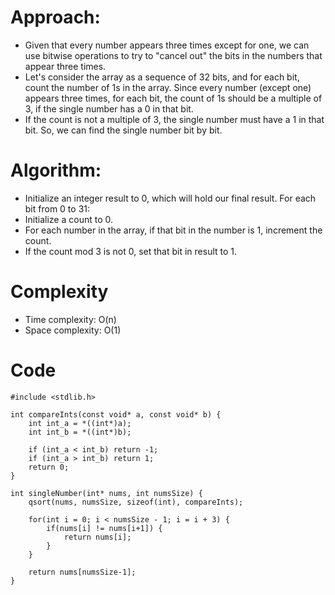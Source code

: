 # Approach:

- Given that every number appears three times except for one, we can use bitwise operations to try to "cancel out" the bits in the numbers that appear three times.
- Let's consider the array as a sequence of 32 bits, and for each bit, count the number of 1s in the array. Since every number (except one) appears three times, for each bit, the count of 1s should be a multiple of 3, if the single number has a 0 in that bit.
- If the count is not a multiple of 3, the single number must have a 1 in that bit. So, we can find the single number bit by bit.

# Algorithm:

- Initialize an integer result to 0, which will hold our final result.
For each bit from 0 to 31:
- Initialize a count to 0.
- For each number in the array, if that bit in the number is 1, increment the count.
- If the count mod 3 is not 0, set that bit in result to 1.


# Complexity
- Time complexity: O(n)
- Space complexity: O(1) 

# Code
```
#include <stdlib.h>

int compareInts(const void* a, const void* b) {
    int int_a = *((int*)a);
    int int_b = *((int*)b);

    if (int_a < int_b) return -1;
    if (int_a > int_b) return 1;
    return 0;
}

int singleNumber(int* nums, int numsSize) {
    qsort(nums, numsSize, sizeof(int), compareInts);

    for(int i = 0; i < numsSize - 1; i = i + 3) {
        if(nums[i] != nums[i+1]) {
            return nums[i];
        }
    }

    return nums[numsSize-1];
}

```
